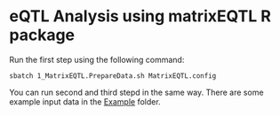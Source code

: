 # eQTL Analysis using matrixEQTL R package
Run the first step using the following command:
```
sbatch 1_MatrixEQTL.PrepareData.sh MatrixEQTL.config
```
You can run second and third stepd in the same way. There are some example input data in the [Example](https://github.com/m-kouhsar/QTL-Analysis/tree/main/Example) folder.
